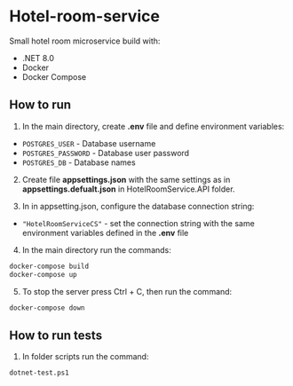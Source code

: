 # Hotel-room-service

Small hotel room microservice build with:

- .NET 8.0
- Docker
- Docker Compose

## How to run

1. In the main directory, create **.env** file and define environment variables:

- `POSTGRES_USER` - Database username
- `POSTGRES_PASSWORD` - Database user password
- `POSTGRES_DB` - Database names

2. Create file **appsettings.json** with the same settings as in **appsettings.defualt.json** in HotelRoomService.API folder.

3. In in appsetting.json, configure the database connection string:

- `"HotelRoomServiceCS"` - set the connection string with the same environment variables defined in the **.env** file

4. In the main directory run the commands:

```bash
docker-compose build
docker-compose up
```

5. To stop the server press Ctrl + C, then run the command:

```bash
docker-compose down
```

## How to run tests

1. In folder scripts run the command:
```bash
dotnet-test.ps1
```
